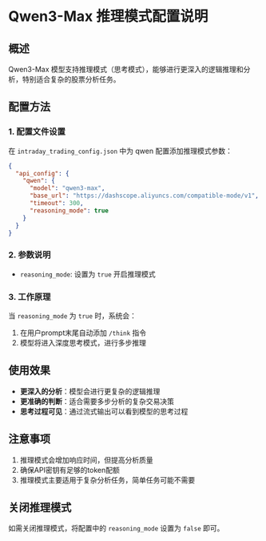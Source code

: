 # Qwen3-Max 推理模式配置说明

## 概述
Qwen3-Max 模型支持推理模式（思考模式），能够进行更深入的逻辑推理和分析，特别适合复杂的股票分析任务。

## 配置方法

### 1. 配置文件设置
在 `intraday_trading_config.json` 中为 qwen 配置添加推理模式参数：

```json
{
  "api_config": {
    "qwen": {
      "model": "qwen3-max",
      "base_url": "https://dashscope.aliyuncs.com/compatible-mode/v1",
      "timeout": 300,
      "reasoning_mode": true
    }
  }
}
```

### 2. 参数说明
- `reasoning_mode`: 设置为 `true` 开启推理模式

### 3. 工作原理
当 `reasoning_mode` 为 `true` 时，系统会：
1. 在用户prompt末尾自动添加 `/think` 指令
2. 模型将进入深度思考模式，进行多步推理

## 使用效果
- **更深入的分析**：模型会进行更复杂的逻辑推理
- **更准确的判断**：适合需要多步分析的复杂交易决策
- **思考过程可见**：通过流式输出可以看到模型的思考过程

## 注意事项
1. 推理模式会增加响应时间，但提高分析质量
2. 确保API密钥有足够的token配额
3. 推理模式主要适用于复杂分析任务，简单任务可能不需要

## 关闭推理模式
如需关闭推理模式，将配置中的 `reasoning_mode` 设置为 `false` 即可。
